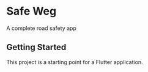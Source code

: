 # Safe Weg

A complete road safety app

## Getting Started

This project is a starting point for a Flutter application.


